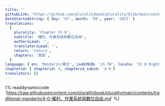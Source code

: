 ```yaml
---
title: ''
githubLink: 'https://github.com/pluralitybook/plurality/blob/main/contents/traditional-mandarin/4-0-權利、作業系統與數位自由.md'
dateStartedString: { day: '07', month: '09', year: '2023' }
translations:
  {
    plurality: 'Chapter IV 0',
    subtitle: '權利、作業系統與數位自由',
    authorsLead: '',
    translatorsLead: '',
    return: 'return',
    chapters: '章節',
  }
language: { en: 'Mandarin/華文', iso6392B: 'zh-TW', locale: 'IV 0 Rights, Operating Systems and Digital Freedom' }
chapterid: { chapterid: 4, chapterid_subid: '4-0'}
translators: []
---
```

{% readdynamiccode 'https://raw.githubusercontent.com/pluralitybook/plurality/main/contents/traditional-mandarin/4-0-權利、作業系統與數位自由.md' %}

